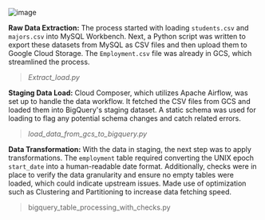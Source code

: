 ![image](https://github.com/mukundbankar/University-Graduate-Employment-Analysis/assets/62957131/dc59a58c-4132-4835-be37-7dac79c8c401)


**Raw Data Extraction:**
The process started with loading `students.csv` and `majors.csv` into MySQL Workbench. Next, a Python script was written to export these datasets from MySQL as CSV files and then upload them to Google Cloud Storage. The `Employment.csv` file was already in GCS, which streamlined the process.

> _Extract_load.py_

**Staging Data Load:**
Cloud Composer, which utilizes Apache Airflow, was set up to handle the data workflow. It fetched the CSV files from GCS and loaded them into BigQuery's staging dataset. A static schema was used for loading to flag any potential schema changes and catch related errors.

> _load_data_from_gcs_to_bigquery.py_

**Data Transformation:**
With the data in staging, the next step was to apply transformations. The `employment` table required converting the UNIX epoch `start_date` into a human-readable date format. Additionally, checks were in place to verify the data granularity and ensure no empty tables were loaded, which could indicate upstream issues. Made use of optimization such as Clustering and Partitioning to increase data fetching speed.

> bigquery_table_processing_with_checks.py

